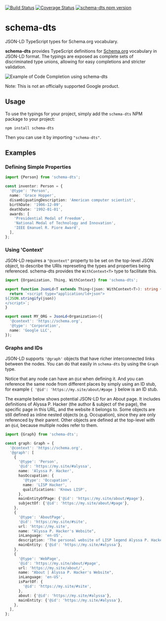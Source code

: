 [![Build Status](https://travis-ci.org/google/schema-dts.svg?branch=main)](https://travis-ci.org/google/schema-dts)
[![Coverage Status](https://coveralls.io/repos/github/google/schema-dts/badge.svg?branch=main)](https://coveralls.io/github/google/schema-dts?branch=main)
[![schema-dts npm version](https://badge.fury.io/js/schema-dts.svg)](https://www.npmjs.com/package/schema-dts)

# schema-dts

JSON-LD TypeScript types for Schema.org vocabulary.

**schema-dts** provides TypeScript definitions for
[Schema.org](https://schema.org/) vocabulary in JSON-LD format. The typings are
exposed as complete sets of discriminated type unions, allowing for easy
completions and stricter validation.

![Example of Code Completion using schema-dts](https://raw.githubusercontent.com/google/schema-dts/HEAD/example-1.gif)

Note: This is not an officially supported Google product.

## Usage

To use the typings for your project, simply add the `schema-dts` NPM package to
your project:

    npm install schema-dts

Then you can use it by importing `"schema-dts"`.

## Examples

### Defining Simple Properties

```ts
import {Person} from 'schema-dts';

const inventor: Person = {
  '@type': 'Person',
  name: 'Grace Hopper',
  disambiguatingDescription: 'American computer scientist',
  birthDate: '1906-12-09',
  deathDate: '1992-01-01',
  awards: [
    'Presidential Medal of Freedom',
    'National Medal of Technology and Innovation',
    'IEEE Emanuel R. Piore Award',
  ],
};
```

### Using 'Context'

JSON-LD requires a `"@context"` property to be set on the top-level JSON object,
to describe the URIs represeting the types and properties being referenced.
schema-dts provides the `WithContext<T>` type to facilitate this.

```ts
import {Organization, Thing, WithContext} from 'schema-dts';

export function JsonLd<T extends Thing>(json: WithContext<T>): string {
  return `<script type="application/ld+json">
${JSON.stringify(json)}
</script>`;
}

export const MY_ORG = JsonLd<Organization>({
  '@context': 'https://schema.org',
  '@type': 'Corporation',
  name: 'Google LLC',
});
```

### Graphs and IDs

JSON-LD supports `'@graph'` objects that have richer interconnected links
between the nodes. You can do that easily in `schema-dts` by using the `Graph`
type.

Notice that any node can have an `@id` when defining it. And you can reference
the same node from different places by simply using an ID stub, for example
`{ '@id': 'https://my.site/about/#page }` below is an ID stub.

The example below shows potential JSON-LD for an About page. It includes
definitions of Alyssa P. Hacker (the author & subject of the page), the specific
page in this URL, and the website it belongs to. Some objects are still defined
as inline nested objects (e.g. Occupation), since they are only referenced by
their parent. Other objects are defined at the top-level with an `@id`, because
multiple nodes refer to them.

```ts
import {Graph} from 'schema-dts';

const graph: Graph = {
  '@context': 'https://schema.org',
  '@graph': [
    {
      '@type': 'Person',
      '@id': 'https://my.site/#alyssa',
      name: 'Alyssa P. Hacker',
      hasOccupation: {
        '@type': 'Occupation',
        name: 'LISP Hacker',
        qualifications: 'Knows LISP',
      },
      mainEntityOfPage: {'@id': 'https://my.site/about/#page'},
      subjectOf: {'@id': 'https://my.site/about/#page'},
    },
    {
      '@type': 'AboutPage',
      '@id': 'https://my.site/#site',
      url: 'https://my.site',
      name: "Alyssa P. Hacker's Website",
      inLanguage: 'en-US',
      description: 'The personal website of LISP legend Alyssa P. Hacker',
      mainEntity: {'@id': 'https://my.site/#alyssa'},
    },
    {
      '@type': 'WebPage',
      '@id': 'https://my.site/about/#page',
      url: 'https://my.site/about/',
      name: "About | Alyssa P. Hacker's Website",
      inLanguage: 'en-US',
      isPartOf: {
        '@id': 'https://my.site/#site',
      },
      about: {'@id': 'https://my.site/#alyssa'},
      mainEntity: {'@id': 'https://my.site/#alyssa'},
    },
  ],
};
```
